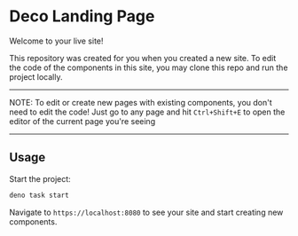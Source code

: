 # Deco Landing Page

Welcome to your live site!

This repository was created for you when you created a new site. To edit the
code of the components in this site, you may clone this repo and run the project
locally.

---

NOTE: To edit or create new pages with existing components, you don't need to
edit the code! Just go to any page and hit `Ctrl+Shift+E` to open the editor of
the current page you're seeing

---

## Usage

Start the project:

```sh
deno task start
```

Navigate to `https://localhost:8080` to see your site and start creating new
components.
